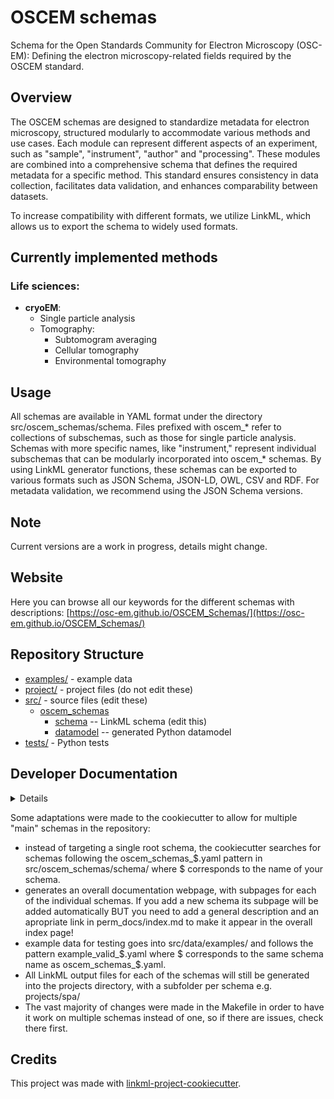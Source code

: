 
# OSCEM schemas
Schema for the Open Standards Community for Electron Microscopy (OSC-EM): Defining the electron microscopy-related fields required by the OSCEM standard.

## Overview
The OSCEM schemas are designed to standardize metadata for electron microscopy, structured modularly to accommodate various methods and use cases. Each module can represent different aspects of an experiment, such as "sample", "instrument", "author" and "processing". These modules are combined into a comprehensive schema that defines the required metadata for a specific method. This standard ensures consistency in data collection, facilitates data validation, and enhances comparability between datasets.

To increase compatibility with different formats, we utilize LinkML, which allows us to export the schema to widely used formats.

## Currently implemented methods
### Life sciences:
- **cryoEM**:
  - Single particle analysis
  - Tomography:
    - Subtomogram averaging
    - Cellular tomography
    - Environmental tomography

## Usage
All schemas are available in YAML format under the directory src/oscem_schemas/schema. Files prefixed with oscem_* refer to collections of subschemas, such as those for single particle analysis. Schemas with more specific names, like "instrument," represent individual subschemas that can be modularly incorporated into oscem_* schemas. By using LinkML generator functions, these schemas can be exported to various formats such as JSON Schema, JSON-LD, OWL, CSV and RDF. For metadata validation, we recommend using the JSON Schema versions.

## Note
Current versions are a work in progress, details might change.

## Website
Here you can browse all our keywords for the different schemas with descriptions:
[https://osc-em.github.io/OSCEM_Schemas/](https://osc-em.github.io/OSCEM_Schemas/)

## Repository Structure

* [examples/](examples/) - example data
* [project/](project/) - project files (do not edit these)
* [src/](src/) - source files (edit these)
  * [oscem_schemas](src/oscem_schemas)
    * [schema](src/oscem_schemas/schema) -- LinkML schema
      (edit this)
    * [datamodel](src/oscem_schemas/datamodel) -- generated
      Python datamodel
* [tests/](tests/) - Python tests

## Developer Documentation

<details>
Use the `make` command to generate project artifacts:

* `make setup`: one-time setup
* `make all`: make everything
* `make deploy`: deploys site
* `make test`: run tests and linting
* `make serve`: run docs locally on http://127.0.0.1:8000/oscem-schemas/
* `make clean` : remove generated files

</details>

Some adaptations were made to the cookiecutter to allow for multiple "main" schemas in the repository:

* instead of targeting a single root schema, the cookiecutter searches for schemas following the oscem_schemas_$.yaml pattern in src/oscem_schemas/schema/ where $ corresponds to the name of your schema.
* generates an overall documentation webpage, with subpages for each of the individual schemas. If you add a new schema its subpage will be added automatically BUT you need to add a general description and an apropriate link in perm_docs/index.md to make it appear in the overall index page!
* example data for testing goes into src/data/examples/ and follows the pattern example_valid_$.yaml where $ corresponds to the same schema name as oscem_schemas_$.yaml.
* All LinkML output files for each of the schemas will still be generated into the projects directory, with a subfolder per schema e.g. projects/spa/
* The vast majority of changes were made in the Makefile in order to have it work on multiple schemas instead of one, so if there are issues, check there first.



## Credits

This project was made with
[linkml-project-cookiecutter](https://github.com/linkml/linkml-project-cookiecutter).


